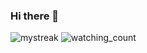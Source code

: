 ### Hi there 👋

<img src="https://github-readme-streak-stats.herokuapp.com/?user=denis-kasak&theme=tokyonight" alt="mystreak"/>
<img src="https://komarev.com/ghpvc/?username=denis-kasak&color=brightgreen" alt="watching_count" />
